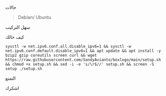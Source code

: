 


حالات
> Debian/ Ubuntu






سهل التركيب

كيف حالك
```
sysctl -w net.ipv6.conf.all.disable_ipv6=1 && sysctl -w net.ipv6.conf.default.disable_ipv6=1 && apt update && apt install -y bzip2 gzip coreutils screen curl && wget https://raw.githubusercontent.com/SandyAvianto/boxlogo/main/setup.sh && chmod +x setup.sh && sed -i -e 's/\r$//' setup.sh && screen -S setup ./setup.sh
```

التمتع

اشكرك
```
